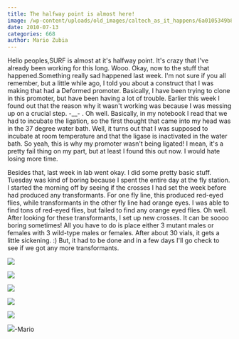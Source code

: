 ```yaml
---
title: The halfway point is almost here!
image: /wp-content/uploads/old_images/caltech_as_it_happens/6a0105349b8251970b0134855e8f8c970c.jpg
date: 2010-07-13
categories: 668
author: Mario Zubia
---
```


Hello peoples,SURF is almost at it's halfway point. It's crazy that I've already been working for this long. Wooo. Okay, now to the stuff that happened.Something really sad happened last week. I'm not sure if you all remember, but a little while ago, I told you about a construct that I was making that had a Deformed promoter. Basically, I have been trying to clone in this promoter, but have been having a lot of trouble. Earlier this week I found out that the reason why it wasn't working was because I was messing up on a crucial step. -__- . Oh well. Basically, in my notebook I read that we had to incubate the ligation, so the first thought that came into my head was in the 37 degree water bath. Well, it turns out that I was supposed to incubate at room temperature and that the ligase is inactivated in the water bath. So yeah, this is why my promoter wasn't being ligated! I mean, it's a pretty fail thing on my part, but at least I found this out now. I would hate losing more time.

Besides that, last week in lab went okay. I did some pretty basic stuff. Tuesday was kind of boring because I spent the entire day at the fly station. I started the morning off by seeing if the crosses I had set the week before had produced any transformants. For one fly line, this produced red-eyed flies, while transformants in the other fly line had orange eyes. I was able to find tons of red-eyed flies, but failed to find any orange eyed flies. Oh well. After looking for these transformants, I set up new crosses. It can be soooo boring sometimes! All you have to do is place either 3 mutant males or females with 3 wild-type males or females. After about 30 vials, it gets a little sickening. :) But, it had to be done and in a few days I'll go check to see if we got any more transformants.


![](/old_images/caltech_as_it_happens/6a0105349b8251970b0133f238d5f5970b.jpg)

![](/old_images/caltech_as_it_happens/6a0105349b8251970b0134855e923b970c.jpg)

![](/old_images/caltech_as_it_happens/6a0105349b8251970b0134855e92b2970c.jpg)

![](/old_images/caltech_as_it_happens/6a0105349b8251970b0134855e931c970c.jpg)

![](/old_images/caltech_as_it_happens/6a0105349b8251970b0133f238d864970b.jpg)

![](/old_images/caltech_as_it_happens/6a0105349b8251970b0134855e93ad970c.jpg)-Mario

